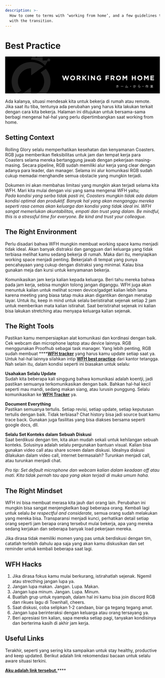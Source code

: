 ```yaml
---
description: >-
  How to come to terms with ‘working from home’, and a few guidelines to help
  with the transition.
---
```


# Best Practice

![](../.gitbook/assets/masterdesign-67.png)

Ada kalanya, situasi mendesak kita untuk bekerja di rumah atau remote. Jika saat itu tiba, tentunya ada perubahan yang harus kita lakukan terkait dengan cara kita bekerja. Halaman ini ditujukan untuk bersama-sama berbagi mengenai hal-hal yang perlu dipertimbangkan saat working from home.

## Setting Context

Rolling Glory selalu memperhatikan kesehatan dan kenyamanan Coasters. RGB juga memberikan fleksibilitas untuk jam dan tempat kerja para Coasters selama mereka bertanggung jawab dengan pekerjaan masing-masing. Secara pipeline, RGB sudah memiliki alur kerja yang clear dengan adanya para leader,  dan manager. Selama ini alur komunikasi RGB sudah cukup memadai menghandle semua obstacle yang mungkin terjadi.   
  
Dokumen ini akan membahas limitasi yang mungkin akan terjadi selama kita WFH. Mari kita mulai dengan visi yang sama mengenai WFH yaitu;   
_Pada kondisi yang serba tidak pasti ini, Coasters mungkin tidak ada dalam kondisi optimal dan produktif. Banyak hal yang akan menganggu mereka seperti rasa cemas akan keluarga dan kondisi yang tidak ideal ini. WFH sangat memerlukan akuntabilitas, empati dan trust yang dalam. Be mindful, this is a stressful time for everyone. Be kind and trust your colleague._

## The Right Environment

Perlu disadari bahwa WFH mungkin membuat working space kamu menjadi tidak ideal. Akan banyak distraksi dan gangguan dari keluarga yang tidak terbiasa melihat kamu sedang bekerja di rumah. Maka dari itu, menyiapkan working space menjadi penting. Bekerjalah di tempat yang punya pencahayaan yang cukup dengan distraksi yang minimal. Kalau bisa gunakan meja dan kursi untuk kenyamanan bekerja.   
  
Komunikasikan jam kerja kalian kepada keluarga. Beri tahu mereka bahwa pada jam kerja, sebisa mungkin tolong jangan diganggu. WFH juga akan menuntuk kalian untuk melihat screen device/gadget kalian lebih lama karena meeting yang biasa tatap muka akan digantikan dengan menatap layar. Untuk itu, keep in mind untuk selalu beristirahat sejenak setiap 2 jam untuk memberikan mata kalian istirahat. Saat beristirahat sejenak ini kalian bisa lakukan stretching atau menyapa keluarga kalian sejenak.

## The Right Tools

Pastikan kamu mempersiapkan alat komunikasi dan kordinasi dengan baik. Cek webcam dan microphone laptop atau device lainnya. RGB menggunakan Proofhub sebagai task manager. Yang lebih penting, RGB sudah membuat ****[**WFH tracker**](https://docs.google.com/spreadsheets/d/1XyLhBMTfNgZSVWXGVxKEnrI5OwOTKInjL7qiaaKH4JU/edit#gid=0) yang harus kamu update setiap saat ya. Untuk hal-hal lainnya silahkan intip [**WFH best practice**](https://docs.google.com/document/d/1TPAKV-AowBpODVul5cL73mKN5caN6RQf0wvV_6O5Ees/edit) dari kantor tetangga. Nah selain itu, dalam kondisi seperti ini biasakan untuk selalu:  
  
**Usahakan Selalu Update**  
Sudah kita beberapa kali singgung bahwa komunikasi adalah koentji, jadi pastikan semuanya terkomunikasikan dengan baik. Bahkan hal-hal kecil seperti mau mandi, sedang makan siang, atau lurusin punggung. Selalu komunikasikan ke [**WFH Tracker**](https://docs.google.com/spreadsheets/d/1XyLhBMTfNgZSVWXGVxKEnrI5OwOTKInjL7qiaaKH4JU/edit#gid=0) ya.

**Document Everything**  
Pastikan semuanya tertulis. Setiap revisi, setiap update, setiap keputusan tertulis dengan baik. Tidak terbiasa? Chat history bisa jadi source buat kamu trace back. Gunakan juga fasilitas yang bisa diakses bersama seperti google docs, dll.

**Selalu Set Konteks dalam Sebuah Diskusi**  
Saat berdikusi dengan tim, kita akan mudah sekali untuk kehilangan sebuah konteks. Solusinya adalah selalu pergunakan bantuan visual. Kalian bisa gunakan video call atau share screen dalam diskusi. Idealnya diskusi dilakukan dalam video call, internet bermasalah? Turunkan menjadi call, atau turunkan menjadi chat.  
  
_Pro tip: Set default microphone dan webcam kalian dalam keadaan off atau mati. Kita tidak pernah tau apa yang akan terjadi di muka umum haha._

## The Right Mindset

WFH ini bisa membuat merasa kita jauh dari orang lain. Perubahan ini mungkin bisa sangat menjengkelkan bagi beberapa orang. Kembali lagi untuk selalu _be respectful and considerate,_ semua orang sudah melakukan yang mereka bisa. Transparansi menjadi kunci, perhatikan detail setiap orang seperti jam berapa orang tersebut mulai bekerja, apa yang mereka sedang kerjakan dan seberapa banyak load pekerjaan mereka.   
  
Jika dirasa tidak memiliki momen yang pas untuk berdiskusi dengan tim, catatlah terlebih dahulu apa saja yang akan kamu diskusikan dan set reminder untuk kembali beberapa saat lagi.

## WFH Hacks

1. Jika dirasa fokus kamu mulai berkurang, istirahatlah sejenak. Ngemil atau strecthing jangan lupa ya.
2. Jangan lupa makan. Jangan. Lupa. Makan.
3. Jangan lupa minum. Jangan. Lupa. Minum.
4. Buatlah grup untuk nyampah, dalam hal ini kamu bisa join discord RGB dan rikues lagu di Townhall, cheers.
5. Saat diskusi, coba selipkan 1-2 candaan, biar ga tegang tegang amat.
6. Jangan lupa berinteraksi dengan keluarga atau orang tersayang ya.
7. Beri apresiasi tim kalian, sapa mereka setiap pagi, tanyakan kondisinya dan berterima kasih di akhir jam kerja.

## Useful Links

Terakhir, seperti yang sering kita sampaikan untuk stay healthy, productive and keep updated. Berikut adalah link rekomendasi bacaan untuk selalu aware situasi terkini.  
  
[**Aku adalah link tersebut.**](https://drive.google.com/drive/u/1/folders/1MiYe4G8aq2Q-TSYxjNFZ3z0GuadJ2yIz)\*\*\*\*

